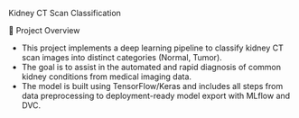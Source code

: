 Kidney CT Scan Classification

📖 Project Overview
- This project implements a deep learning pipeline to classify kidney CT scan images into distinct categories (Normal,  Tumor).
- The goal is to assist in the automated and rapid diagnosis of common kidney conditions from medical imaging data.
- The model is built using TensorFlow/Keras and includes all steps from data preprocessing to deployment-ready model export with MLflow and DVC.

